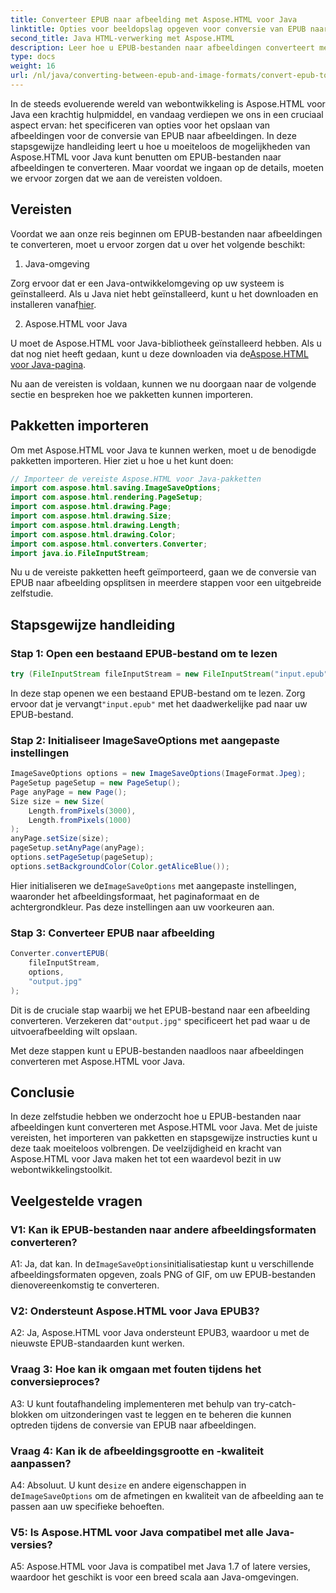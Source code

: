 ```yaml
---
title: Converteer EPUB naar afbeelding met Aspose.HTML voor Java
linktitle: Opties voor beeldopslag opgeven voor conversie van EPUB naar beeld
second_title: Java HTML-verwerking met Aspose.HTML
description: Leer hoe u EPUB-bestanden naar afbeeldingen converteert met Aspose.HTML voor Java. Deze stapsgewijze handleiding behandelt de vereisten, het importeren van pakketten en het conversieproces.
type: docs
weight: 16
url: /nl/java/converting-between-epub-and-image-formats/convert-epub-to-image-specify-image-save-options/
---
```

In de steeds evoluerende wereld van webontwikkeling is Aspose.HTML voor Java een krachtig hulpmiddel, en vandaag verdiepen we ons in een cruciaal aspect ervan: het specificeren van opties voor het opslaan van afbeeldingen voor de conversie van EPUB naar afbeeldingen. In deze stapsgewijze handleiding leert u hoe u moeiteloos de mogelijkheden van Aspose.HTML voor Java kunt benutten om EPUB-bestanden naar afbeeldingen te converteren. Maar voordat we ingaan op de details, moeten we ervoor zorgen dat we aan de vereisten voldoen.

## Vereisten

Voordat we aan onze reis beginnen om EPUB-bestanden naar afbeeldingen te converteren, moet u ervoor zorgen dat u over het volgende beschikt:

1. Java-omgeving

 Zorg ervoor dat er een Java-ontwikkelomgeving op uw systeem is geïnstalleerd. Als u Java niet hebt geïnstalleerd, kunt u het downloaden en installeren vanaf[hier](https://www.java.com).

2. Aspose.HTML voor Java

 U moet de Aspose.HTML voor Java-bibliotheek geïnstalleerd hebben. Als u dat nog niet heeft gedaan, kunt u deze downloaden via de[Aspose.HTML voor Java-pagina](https://releases.aspose.com/html/java/).

Nu aan de vereisten is voldaan, kunnen we nu doorgaan naar de volgende sectie en bespreken hoe we pakketten kunnen importeren.

## Pakketten importeren

Om met Aspose.HTML voor Java te kunnen werken, moet u de benodigde pakketten importeren. Hier ziet u hoe u het kunt doen:

```java
// Importeer de vereiste Aspose.HTML voor Java-pakketten
import com.aspose.html.saving.ImageSaveOptions;
import com.aspose.html.rendering.PageSetup;
import com.aspose.html.drawing.Page;
import com.aspose.html.drawing.Size;
import com.aspose.html.drawing.Length;
import com.aspose.html.drawing.Color;
import com.aspose.html.converters.Converter;
import java.io.FileInputStream;
```

Nu u de vereiste pakketten heeft geïmporteerd, gaan we de conversie van EPUB naar afbeelding opsplitsen in meerdere stappen voor een uitgebreide zelfstudie.

## Stapsgewijze handleiding

### Stap 1: Open een bestaand EPUB-bestand om te lezen

```java
try (FileInputStream fileInputStream = new FileInputStream("input.epub")) {
```

In deze stap openen we een bestaand EPUB-bestand om te lezen. Zorg ervoor dat je vervangt`"input.epub"` met het daadwerkelijke pad naar uw EPUB-bestand.

### Stap 2: Initialiseer ImageSaveOptions met aangepaste instellingen

```java
ImageSaveOptions options = new ImageSaveOptions(ImageFormat.Jpeg);
PageSetup pageSetup = new PageSetup();
Page anyPage = new Page();
Size size = new Size(
    Length.fromPixels(3000),
    Length.fromPixels(1000)
);
anyPage.setSize(size);
pageSetup.setAnyPage(anyPage);
options.setPageSetup(pageSetup);
options.setBackgroundColor(Color.getAliceBlue());
```

 Hier initialiseren we de`ImageSaveOptions` met aangepaste instellingen, waaronder het afbeeldingsformaat, het paginaformaat en de achtergrondkleur. Pas deze instellingen aan uw voorkeuren aan.

### Stap 3: Converteer EPUB naar afbeelding

```java
Converter.convertEPUB(
    fileInputStream,
    options,
    "output.jpg"
);
```

 Dit is de cruciale stap waarbij we het EPUB-bestand naar een afbeelding converteren. Verzekeren dat`"output.jpg"` specificeert het pad waar u de uitvoerafbeelding wilt opslaan.

Met deze stappen kunt u EPUB-bestanden naadloos naar afbeeldingen converteren met Aspose.HTML voor Java.

## Conclusie

In deze zelfstudie hebben we onderzocht hoe u EPUB-bestanden naar afbeeldingen kunt converteren met Aspose.HTML voor Java. Met de juiste vereisten, het importeren van pakketten en stapsgewijze instructies kunt u deze taak moeiteloos volbrengen. De veelzijdigheid en kracht van Aspose.HTML voor Java maken het tot een waardevol bezit in uw webontwikkelingstoolkit.

## Veelgestelde vragen

### V1: Kan ik EPUB-bestanden naar andere afbeeldingsformaten converteren?

 A1: Ja, dat kan. In de`ImageSaveOptions`initialisatiestap kunt u verschillende afbeeldingsformaten opgeven, zoals PNG of GIF, om uw EPUB-bestanden dienovereenkomstig te converteren.

### V2: Ondersteunt Aspose.HTML voor Java EPUB3?

A2: Ja, Aspose.HTML voor Java ondersteunt EPUB3, waardoor u met de nieuwste EPUB-standaarden kunt werken.

### Vraag 3: Hoe kan ik omgaan met fouten tijdens het conversieproces?

A3: U kunt foutafhandeling implementeren met behulp van try-catch-blokken om uitzonderingen vast te leggen en te beheren die kunnen optreden tijdens de conversie van EPUB naar afbeeldingen.

### Vraag 4: Kan ik de afbeeldingsgrootte en -kwaliteit aanpassen?

 A4: Absoluut. U kunt de`size` en andere eigenschappen in de`ImageSaveOptions` om de afmetingen en kwaliteit van de afbeelding aan te passen aan uw specifieke behoeften.

### V5: Is Aspose.HTML voor Java compatibel met alle Java-versies?

A5: Aspose.HTML voor Java is compatibel met Java 1.7 of latere versies, waardoor het geschikt is voor een breed scala aan Java-omgevingen.